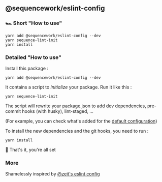 ## @sequencework/eslint-config

### 🏎 Short "How to use"

```
yarn add @sequencework/eslint-config --dev
yarn sequence-lint-init
yarn install
```

### Detailed "How to use"

Install this package :

```
yarn add @sequencework/eslint-config --dev
```

It contains a script to _initialize_ your package. Run it like this :

```
yarn sequence-lint-init
```

The script will rewrite your package.json to add dev dependencies, pre-commit hooks (with husky), lint-staged, ...

(For example, you can check what's added for the [default configuration](init-configs/default.json))

To install the new dependencies and the git hooks, you need to run :

```
yarn install
```

🎁 That's it, you're all set

### More

Shamelessly inspired by [@zeit's eslint config](https://github.com/zeit/eslint-config-base)
